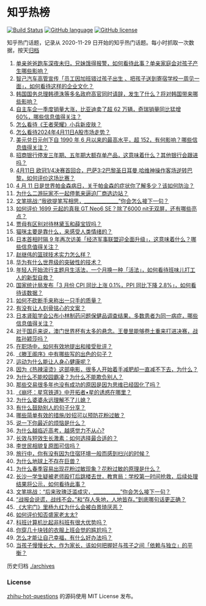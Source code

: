 # 知乎热榜
[![Build Status](https://github.com/ToWeLong/zhihu-hot-questions/workflows/CI/badge.svg)](https://github.com/ToWeLong/zhihu-hot-questions/actions)
[![GitHub language](https://img.shields.io/badge/language-golang-orange.svg)](https://golang.org/)
[![GitHub license](https://img.shields.io/github/license/ToWeLong/zhihu-hot-questions)](https://github.com/ToWeLong/zhihu-hot-questions/blob/main/LICENSE)

知乎热门话题，记录从 2020-11-29 日开始的知乎热门话题。每小时抓取一次数据，按天[归档](./archives)

<!-- BEGIN -->

1. [单亲爸爸跑车深夜未归，兄妹饿得报警，如何看待此事？单亲家庭会对孩子产生哪些影响？](https://www.zhihu.com/question/652467398)
1. [智己汽车高管宣传「员工因加班错过孩子出生 、把孩子送到寄宿学校一周见一面」，如何看待这样的企业文化？](https://www.zhihu.com/question/652408670)
1. [韩国国务总理韩德洙等多名政府高官同时请辞，发生了什么？将对韩国带来哪些影响？](https://www.zhihu.com/question/652568102)
1. [自主车企一季度销量大涨，比亚迪卖了超 62 万辆，奇瑞销量同比猛增 60%，哪些信息值得关注？](https://www.zhihu.com/question/652525132)
1. [怎么看待《王者荣耀》小兵新皮肤？](https://www.zhihu.com/question/652521510)
1. [怎么看待2024年4月11日A股市场走势？](https://www.zhihu.com/question/652565052)
1. [美元兑日元创下自 1990 年 6 月以来的最高水平，超 152，有何影响？哪些信息值得关注？](https://www.zhihu.com/question/652533440)
1. [招商银行停发三年期、五年期大额存单产品，这意味着什么？其他银行会跟进吗？](https://www.zhihu.com/question/652563340)
1. [4月11日 欧冠1/4决赛首回合，巴萨3:2巴黎圣日耳曼,哈维神操作客场逆转巴黎，如何评价这场比赛？](https://www.zhihu.com/question/652309513)
1. [4 月 11 日是世界帕金森病日，关于帕金森的症状你了解多少？该如何防治？](https://www.zhihu.com/question/652458403)
1. [为什么二游玩家不一起停氪来逼迫厂商选边站？](https://www.zhihu.com/question/652418346)
1. [文笔挑战∶“我欲提笔写相思，______________”你会怎么接下一句？](https://www.zhihu.com/question/652457286)
1. [如何评价 1699 元起的真我 GT Neo6 SE？除了6000 nit无双屏，还有哪些亮点？](https://www.zhihu.com/question/652571790)
1. [贾母有区别对待林黛玉和薛宝钗吗？](https://www.zhihu.com/question/652420651)
1. [猫咪主要是靠什么，来感受人类情绪的？](https://www.zhihu.com/question/652390606)
1. [日本首相时隔 9 年再次访美「经济军事联盟迎全面升级」，这意味着什么？哪些信息值得关注？](https://www.zhihu.com/question/652455884)
1. [赵继伟的篮球技术实力怎么样？](https://www.zhihu.com/question/622973600)
1. [华为有什么世界级的突破性的技术？](https://www.zhihu.com/question/652427471)
1. [年轻人开始流行主题月生活法，一个月换一种「活法」，如何看待班味儿打工人的新型自救？](https://www.zhihu.com/question/652577148)
1. [国家统计局发布「3 月份 CPI 同比上涨 0.1%，PPI 同比下降 2.8%」，如何看待该数据？](https://www.zhihu.com/question/652566779)
1. [如何不砍断手来称出一只手的质量？](https://www.zhihu.com/question/651718719)
1. [有没有让人刻骨铭心的文案？](https://www.zhihu.com/question/652532762)
1. [日本肾脏学会公布小林制药问题保健品调查结果，多数患者为同一病症，哪些信息值得关注？](https://www.zhihu.com/question/652491132)
1. [对于国乒来说，澳门世界杯有太多的悬念。王曼昱能够卷土重来打进决赛，战胜孙颖莎吗？](https://www.zhihu.com/question/652388846)
1. [在职场中，如何有效地提出和接受批评？](https://www.zhihu.com/question/652503812)
1. [《滕王阁序》中有哪些写的出色的句子？](https://www.zhihu.com/question/652566548)
1. [运动为什么能让人身心健康呢？](https://www.zhihu.com/question/652561650)
1. [因为《热辣滚烫》这部电影，很多人开始着手减肥却一直减不下去，为什么？](https://www.zhihu.com/question/652521018)
1. [为什么不能校园霸凌？为什么不能欺负别人？](https://www.zhihu.com/question/651984105)
1. [那些交易很多年也没有成功的原因是因为思维已经固化了吗？](https://www.zhihu.com/question/652508134)
1. [《崩坏：星穹铁道》中开拓者•星的诱惑在哪里？](https://www.zhihu.com/question/650314303)
1. [为什么婆婆永远理解不了儿媳？](https://www.zhihu.com/question/651894336)
1. [有什么鼓励别人的句子分享？](https://www.zhihu.com/question/652476032)
1. [哪些简单有效的措施/妙招可以预防花粉过敏？](https://www.zhihu.com/question/652563061)
1. [说一下你最近的烦恼是什么？](https://www.zhihu.com/question/649050610)
1. [为什么越临近高考，越感觉力不从心?](https://www.zhihu.com/question/652568023)
1. [长效与短效生长激素：如何选择最合适的？](https://www.zhihu.com/question/632806649)
1. [李世民相貌复原图可信吗？](https://www.zhihu.com/question/324510088)
1. [旅行中，你有没有因为住宿环境一般而感到扫兴的时候？](https://www.zhihu.com/question/649629596)
1. [为什么地球上不存在巨兽？](https://www.zhihu.com/question/651911207)
1. [为什么春季容易出现花粉过敏现象？花粉过敏的原理是什么？](https://www.zhihu.com/question/647022182)
1. [长沙一学生疑被老师殴打后跳楼去世，教育局：学校第一时间抢救，后续处理结果将公示，如何看待此事？](https://www.zhihu.com/question/652363478)
1. [文笔挑战：“后来玫瑰泛滥成灾，___________”你会怎么接下一句？](https://www.zhihu.com/question/642023655)
1. [“战报会说谎，战线不会。”和“存人失地，人地皆存。”到底哪句话更正确？](https://www.zhihu.com/question/652222084)
1. [《大宅门》里杨九红为什么会被白景琦厌恶？](https://www.zhihu.com/question/568238937)
1. [如何评价知否盛家老太太?](https://www.zhihu.com/question/383216986)
1. [科班计算机比起非科班有很大优势吗？](https://www.zhihu.com/question/631368694)
1. [你穿几十块钱的衣服上班会觉的尴尬吗？](https://www.zhihu.com/question/652565900)
1. [怎么才能让自己幸福，有什么好办法吗？](https://www.zhihu.com/question/652561570)
1. [当孩子慢慢长大，作为家长，该如何把握好与孩子之间「依赖与独立」的平衡？](https://www.zhihu.com/question/651506371)

<!-- END -->

历史归档 [./archives](./archives)


### License
[zhihu-hot-questions](https://github.com/towelong/zhihu-hot-questions) 的源码使用 MIT License 发布。